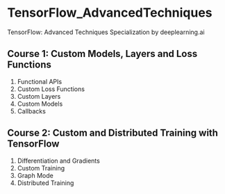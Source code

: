 # TensorFlow_AdvancedTechniques
TensorFlow: Advanced Techniques Specialization by deeplearning.ai

## Course 1: Custom Models, Layers and Loss Functions
1. Functional APIs
2. Custom Loss Functions
3. Custom Layers
4. Custom Models
5. Callbacks

## Course 2: Custom and Distributed Training with TensorFlow
1. Differentiation and Gradients
2. Custom Training
3. Graph Mode
4. Distributed Training
